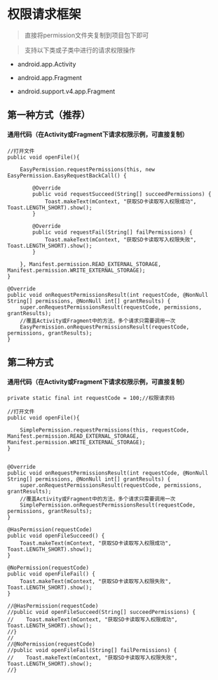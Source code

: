# 权限请求框架

>直接将permission文件夹复制到项目包下即可

>支持以下类或子类中进行的请求权限操作

* android.app.Activity

* android.app.Fragment

* android.support.v4.app.Fragment

## 第一种方式（推荐）

#### 通用代码（在Activity或Fragment下请求权限示例，可直接复制）

    //打开文件
    public void openFile(){
		
        EasyPermission.requestPermissions(this, new EasyPermission.EasyRequestBackCall() {
            
            @Override
            public void requestSucceed(String[] succeedPermissions) {
                Toast.makeText(mContext, "获取SD卡读取写入权限成功", Toast.LENGTH_SHORT).show();
            }

            @Override
            public void requestFail(String[] failPermissions) {
                Toast.makeText(mContext, "获取SD卡读取写入权限失败", Toast.LENGTH_SHORT).show();
            }

        }, Manifest.permission.READ_EXTERNAL_STORAGE, Manifest.permission.WRITE_EXTERNAL_STORAGE);
    }

    @Override
    public void onRequestPermissionsResult(int requestCode, @NonNull String[] permissions, @NonNull int[] grantResults) {
        super.onRequestPermissionsResult(requestCode, permissions, grantResults);
		//覆盖Activity或Fragment中的方法，多个请求只需要调用一次
        EasyPermission.onRequestPermissionsResult(requestCode, permissions, grantResults);
    }

## 第二种方式

#### 通用代码（在Activity或Fragment下请求权限示例，可直接复制）

    private static final int requestCode = 100;//权限请求码

    //打开文件
    public void openFile(){

        SimplePermission.requestPermissions(this, requestCode, Manifest.permission.READ_EXTERNAL_STORAGE, Manifest.permission.WRITE_EXTERNAL_STORAGE);
    }


    @Override
    public void onRequestPermissionsResult(int requestCode, @NonNull String[] permissions, @NonNull int[] grantResults) {
        super.onRequestPermissionsResult(requestCode, permissions, grantResults);
		//覆盖Activity或Fragment中的方法，多个请求只需要调用一次
        SimplePermission.onRequestPermissionsResult(requestCode, permissions, grantResults);
    }

    @HasPermission(requestCode)
    public void openFileSucceed() {
        Toast.makeText(mContext, "获取SD卡读取写入权限成功", Toast.LENGTH_SHORT).show();
    }

    @NoPermission(requestCode)
    public void openFileFail() {
        Toast.makeText(mContext, "获取SD卡读取写入权限失败", Toast.LENGTH_SHORT).show();
    }

    //@HasPermission(requestCode)
    //public void openFileSucceed(String[] succeedPermissions) {
    //    Toast.makeText(mContext, "获取SD卡读取写入权限成功", Toast.LENGTH_SHORT).show();
    //}
	//
    //@NoPermission(requestCode)
    //public void openFileFail(String[] failPermissions) {
    //    Toast.makeText(mContext, "获取SD卡读取写入权限失败", Toast.LENGTH_SHORT).show();
    //}
